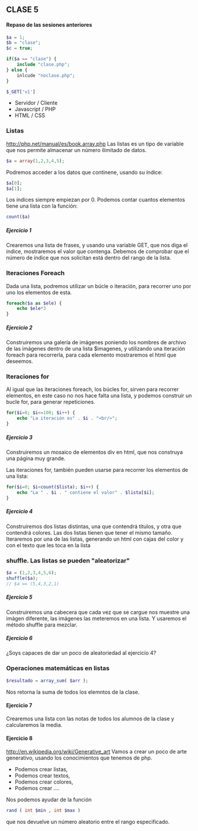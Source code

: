 ## CLASE 5

#### Repaso de las sesiones anteriores

```php
$a = 1;
$b = "clase";
$c = true;

if($a == "clase") {
	include "clase.php";
} else {
	inlcude "noclase.php";
}

$_GET['v1']
```

* Servidor / Cliente
* Javascript / PHP
* HTML / CSS


### Listas

http://php.net/manual/es/book.array.php
Las listas es un tipo de variable que nos permite almacenar un número ilimitado de datos.
```php
$a = array(1,2,3,4,5);
```
Podremos acceder a los datos que continene, usando su índice:
```php
$a[0];
$a[1];
```

Los índices siempre empiezan por 0.
Podemos contar cuantos elementos tiene una lista con la función:

```php
count($a)
```

##### Ejercicio 1

Crearemos una lista de frases, y usando una variable GET, que nos diga el 
indice, mostraremos el valor que contenga. Debemos de comprobar que el número
de índice que nos solicitan está dentro del rango de la lista.


### Iteraciones Foreach

Dada una lista, podremos utilizar un búcle o iteración, para recorrer uno por uno
los elementos de esta.

```php
foreach($a as $ele) {
	echo $ele*3
}
```

##### Ejercicio 2

Construiremos una galería de imágenes poniendo los nombres de archivo de las imágenes dentro de una lista $imagenes, y utilizando una iteración foreach para recorrerla, para cada elemento mostraremos el html que deseemos.

### Iteraciones for

Al igual que las iteraciones foreach, los búcles for, sirven para recorrer elementos, en este caso no nos hace falta una lista, y podemos construir un bucle for, para generar repeticiones.

```php
for($i=0; $i<=100; $i++) {
	echo "La iteración es" . $i . "<br/>";
}
```

##### Ejercicio 3

Construiremos un mosaico de elementos div en html, que nos construya una página muy grande.

Las iteraciones for, también pueden usarse para recorrer los elementos de una lista:

```php
for($i=0; $i<count($lista); $i++) {
	echo "La " . $i . " contiene el valor" . $lista[$i];
}
```

##### Ejercicio 4

Construiremos dos listas distintas, una que contendrá títulos, y otra que contendrá colores. Las dos listas tienen que tener el mismo tamaño. Iteraremos por una de las listas, generando un html con cajas del color y con el texto que les toca en la lista


### shuffle. Las listas se pueden "aleatorizar"

```php
$a = (1,2,3,4,5,6);
shuffle($a);
// $a == (5,4,3,2,1)
```

##### Ejercicio 5

Construiremos una cabecera que cada vez que se cargue nos muestre una imágen diferente, las imágenes las meteremos en una lista. Y usaremos el método shuffle para mezclar. 

##### Ejercicio 6

¿Soys capaces de dar un poco de aleatoriedad al ejercicio 4?

### Operaciones matemáticas en listas

```php
$resultado = array_sum( $arr );
```

Nos retorna la suma de todos los elemntos de la clase.

#### Ejercicio 7

Crearemos una lista con las notas de todos los alumnos de la clase y calcularemos la media.


#### Ejercicio 8

http://en.wikipedia.org/wiki/Generative_art
Vamos a crear un poco de arte generativo, usando los conocimientos que tenemos de php. 

- Podemos crear listas, 
- Podemos crear textos,
- Podemos crear colores,
- Podemos crear ....

Nos podemos ayudar de la función 

```php
rand ( int $min , int $max )
```
que nos devuelve un número aleatorio entre el rango especificado.


